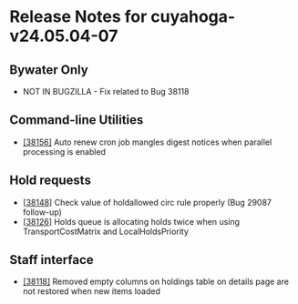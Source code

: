 
# Release Notes for cuyahoga-v24.05.04-07

## Bywater Only

- NOT IN BUGZILLA - Fix related to Bug 38118

## Command-line Utilities

- [[38156]](http://bugs.koha-community.org/bugzilla3/show_bug.cgi?id=38156) Auto renew cron job mangles digest notices when parallel processing is enabled

## Hold requests

- [[38148]](http://bugs.koha-community.org/bugzilla3/show_bug.cgi?id=38148) Check value of holdallowed circ rule properly (Bug 29087 follow-up)
- [[38126]](http://bugs.koha-community.org/bugzilla3/show_bug.cgi?id=38126) Holds queue is allocating holds twice when using TransportCostMatrix and LocalHoldsPriority

## Staff interface

- [[38118]](http://bugs.koha-community.org/bugzilla3/show_bug.cgi?id=38118) Removed empty columns on holdings table on details page are not restored when new items loaded



